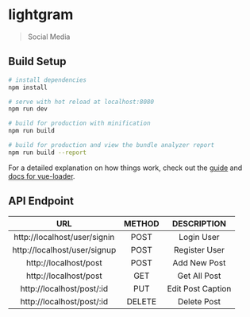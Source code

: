 # lightgram

> Social Media

## Build Setup

``` bash
# install dependencies
npm install

# serve with hot reload at localhost:8080
npm run dev

# build for production with minification
npm run build

# build for production and view the bundle analyzer report
npm run build --report
```

For a detailed explanation on how things work, check out the [guide](http://vuejs-templates.github.io/webpack/) and [docs for vue-loader](http://vuejs.github.io/vue-loader).

## API Endpoint

| URL | METHOD | DESCRIPTION |
|:---:|:------:|:-----------:|
| http://localhost/user/signin | POST | Login User |
| http://localhost/user/signup | POST | Register User |
| http://localhost/post | POST | Add New Post |
| http://localhost/post | GET | Get All Post |
| http://localhost/post/:id | PUT | Edit Post Caption |
| http://localhost/post/:id | DELETE | Delete Post |
